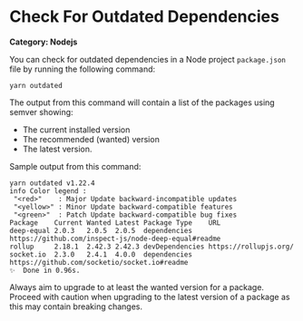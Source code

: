 # Check For Outdated Dependencies

__Category: Nodejs__

You can check for outdated dependencies in a Node project `package.json` file by running the following command:

```shell
yarn outdated
```

The output from this command will contain a list of the packages using semver showing:

* The current installed version
* The recommended (wanted) version 
* The latest version.

Sample output from this command:

```shell
yarn outdated v1.22.4
info Color legend : 
 "<red>"    : Major Update backward-incompatible updates 
 "<yellow>" : Minor Update backward-compatible features 
 "<green>"  : Patch Update backward-compatible bug fixes
Package    Current Wanted Latest Package Type    URL                                                 
deep-equal 2.0.3   2.0.5  2.0.5  dependencies    https://github.com/inspect-js/node-deep-equal#readme
rollup     2.18.1  2.42.3 2.42.3 devDependencies https://rollupjs.org/                               
socket.io  2.3.0   2.4.1  4.0.0  dependencies    https://github.com/socketio/socket.io#readme        
✨  Done in 0.96s.
```

Always aim to upgrade to at least the wanted version for a package. Proceed with caution when upgrading to the latest version of a package as this may contain breaking changes.
